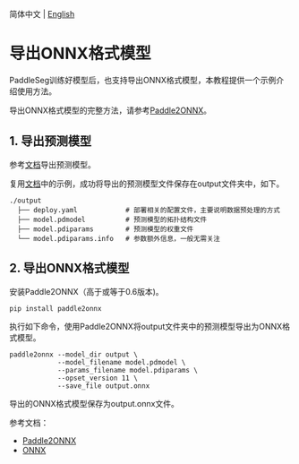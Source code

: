 简体中文 | [English](model_export_onnx.md)
# 导出ONNX格式模型

PaddleSeg训练好模型后，也支持导出ONNX格式模型，本教程提供一个示例介绍使用方法。

导出ONNX格式模型的完整方法，请参考[Paddle2ONNX](https://github.com/PaddlePaddle/Paddle2ONNX)。

## 1. 导出预测模型

参考[文档](./model_export.md)导出预测模型。

复用[文档](./model_export.md)中的示例，成功将导出的预测模型文件保存在output文件夹中，如下。

```shell
./output
  ├── deploy.yaml            # 部署相关的配置文件，主要说明数据预处理的方式
  ├── model.pdmodel          # 预测模型的拓扑结构文件
  ├── model.pdiparams        # 预测模型的权重文件
  └── model.pdiparams.info   # 参数额外信息，一般无需关注
```

## 2. 导出ONNX格式模型

安装Paddle2ONNX（高于或等于0.6版本)。

```
pip install paddle2onnx
```

执行如下命令，使用Paddle2ONNX将output文件夹中的预测模型导出为ONNX格式模型。

```
paddle2onnx --model_dir output \
            --model_filename model.pdmodel \
            --params_filename model.pdiparams \
            --opset_version 11 \
            --save_file output.onnx
```

导出的ONNX格式模型保存为output.onnx文件。

参考文档：
* [Paddle2ONNX](https://github.com/PaddlePaddle/Paddle2ONNX)
* [ONNX](https://onnx.ai/)
